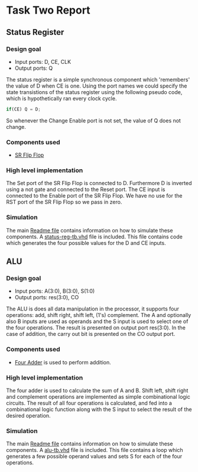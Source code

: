 # Task Two Report

## Status Register

### Design goal

* Input ports: D, CE, CLK
* Output ports: Q

The status register is a simple synchronous component which 'remembers' the value of D when CE is one. Using the port names we could specify the state transistions of the status register using the following pseudo code, which is hypothetically ran every clock cycle.
```javascript
if(CE) Q = D;
```
So whenever the Change Enable port is not set, the value of Q does not change. 

### Components used
* [SR Flip Flop](https://github.com/leon-vv/design-project/blob/old_stuff/shared/SR-flip-flop/SR-flip-flop.vhd)

### High level implementation
The Set port of the SR Flip Flop is connected to D. Furthermore D is inverted using a not gate and connected to the Reset port. The CE input is connected to the Enable port of the SR Flip Flop. We have no use for the RST port of the SR Flip Flop so we pass in zero.


### Simulation
The main [Readme file](https://github.com/leon-vv/design-project) contains information on how to simulate these components. A [status-reg-tb.vhd](https://github.com/leon-vv/design-project/blob/master/task2/status-reg/status-reg-tb.vhd) file is included. This file contains code which generates the four possible values for the D and CE inputs.

## ALU

### Design goal

* Input ports: A(3:0), B(3:0), S(1:0)
* Output ports: res(3:0), CO

The ALU is does all data manipulation in the processor, it supports four operations: add, shift right, shift left, (1's) complement.
The A and optionally also B inputs are used as operands and the S input is used to select one of the four operations. The result is presented on output port res(3:0). In the case of addition, the carry out bit is presented on the CO output port.

### Components used
* [Four Adder](https://github.com/leon-vv/design-project/tree/old_stuff/shared/four-adder) is used to perform addition.

### High level implementation
The four adder is used to calculate the sum of A and B. Shift left, shift right and complement operations are implemented as simple combinational logic circuits. The result of all four operations is calculated, and fed into a combinational logic function along with the S input to select the result of the desired operation.

### Simulation
The main [Readme file](https://github.com/leon-vv/design-project) contains information on how to simulate these components. A [alu-tb.vhd](https://github.com/leon-vv/design-project/blob/master/task2/alu/alu-tb.vhd) file is included. This file contains a loop which generates a few possible operand values and sets S for each of the four operations.
